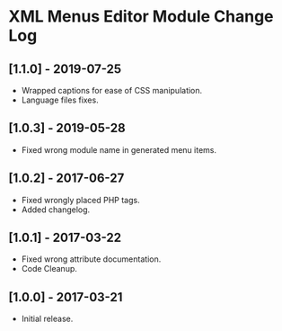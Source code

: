 
# XML Menus Editor Module Change Log

## [1.1.0] - 2019-07-25

- Wrapped captions for ease of CSS manipulation.
- Language files fixes.

## [1.0.3] - 2019-05-28

- Fixed wrong module name in generated menu items.

## [1.0.2] - 2017-06-27

- Fixed wrongly placed PHP tags.
- Added changelog.

## [1.0.1] - 2017-03-22

- Fixed wrong attribute documentation.
- Code Cleanup.

## [1.0.0] - 2017-03-21

- Initial release.
